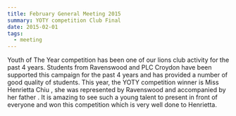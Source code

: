 ```yaml
---
title: February General Meeting 2015
summary: YOTY competition Club Final
date: 2015-02-01
tags:
  - meeting  
---
```

Youth of The Year competition has been one of our lions club activity for the past 4 years. Students from Ravenswood and PLC Croydon have been supported this campaign for the past 4 years and has provided a number of good quality of students. This year, the YOTY competition winner is Miss Henrietta Chiu , she was represented by Ravenswood and accompanied by her father . It is amazing to see such a young talent to present in front of everyone and won this competition which is very well done to Henrietta.